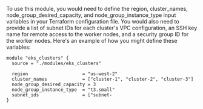 
To use this module, you would need to define the region, cluster_names, node_group_desired_capacity, and node_group_instance_type input variables in your Terraform configuration file. You would also need to provide a list of subnet IDs for each cluster's VPC configuration, an SSH key name for remote access to the worker nodes, and a security group ID for the worker nodes. Here's an example of how you might define these variables:

```
module "eks_clusters" {
  source = "./modules/eks_clusters"

  region                    = "us-west-2"
  cluster_names             = ["cluster-1", "cluster-2", "cluster-3"]
  node_group_desired_capacity = 3
  node_group_instance_type  = "t3.small"
  subnet_ids                = ["subnet-
}
```